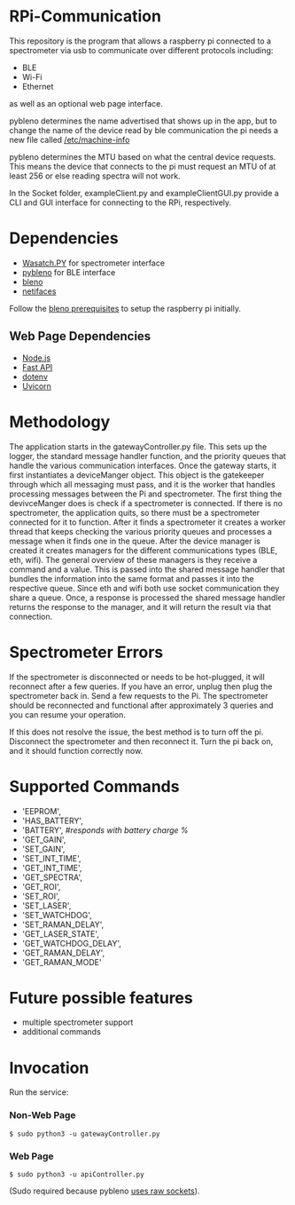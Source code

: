 # RPi-Communication

This repository is the program that allows a raspberry pi connected to a spectrometer via usb to communicate over different protocols including:
  - BLE
  - Wi-Fi
  - Ethernet

as well as an optional web page interface.

pybleno determines the name advertised that shows up in the app, but to change the name of the device read by ble communication the pi needs a new file called [/etc/machine-info](https://stackoverflow.com/questions/26299053/changing-raspberry-pi-bluetooth-device-name)

pybleno determines the MTU based on what the central device requests. This means the device that connects to the pi must request an MTU of at least 256 or else reading spectra will not work.

In the Socket folder, exampleClient.py and exampleClientGUI.py provide a CLI and GUI interface for connecting to the RPi, respectively.

# Dependencies

- [Wasatch.PY](https://github.com/WasatchPhotonics/Wasatch.PY) for spectrometer interface
- [pybleno](https://github.com/Adam-Langley/pybleno) for BLE interface
- [bleno](https://github.com/noble/bleno)
- [netifaces](https://github.com/al45tair/netifaces)

Follow the [bleno prerequisites](https://github.com/noble/bleno#prerequisites) to setup the raspberry pi initially. 

## Web Page Dependencies
- [Node.js](https://nodejs.org/en/)
- [Fast API](https://fastapi.tiangolo.com/)
- [dotenv](https://github.com/theskumar/python-dotenv)
- [Uvicorn](https://www.uvicorn.org/)

# Methodology

The application starts in the gatewayController.py file. This sets up the logger, the standard message handler function, and the priority queues that handle the various communication interfaces. Once the gateway starts, it first instantiates a deviceManger object. This object is the gatekeeper through which all messaging must pass, and it is the worker that handles processing messages between the Pi and spectrometer. The first thing the devivceManger does is check if a spectrometer is connected. If there is no spectrometer, the application quits, so there must be a spectrometer connected for it to function. After it finds a spectrometer it creates a worker thread that keeps checking the various priority queues and processes a message when it finds one in the queue. After the device manager is created it creates managers for the different communications types (BLE, eth, wifi). The general overview of these managers is they receive a command and a value. This is passed into the shared message handler that bundles the information into the same format and passes it into the respective queue. Since eth and wifi both use socket communication they share a queue. Once, a response is processed the shared message handler returns the response to the manager, and it will return the result via that connection.

# Spectrometer Errors

If the spectrometer is disconnected or needs to be hot-plugged, it will reconnect after a few queries. If you have an error, unplug then plug the spectrometer back in. Send a few requests to the Pi. The spectrometer should be reconnected and functional after approximately 3 queries and you can resume your operation.

If this does not resolve the issue, the best method is to turn off the pi. Disconnect the spectrometer and then reconnect it. Turn the pi back on, and it should function correctly now.

# Supported Commands

- 'EEPROM',
- 'HAS_BATTERY',
- 'BATTERY', *#responds with battery charge %*
- 'GET_GAIN',
- 'SET_GAIN',
- 'SET_INT_TIME',
- 'GET_INT_TIME',
- 'GET_SPECTRA',
- 'GET_ROI',
- 'SET_ROI',
- 'SET_LASER',
- 'SET_WATCHDOG',
- 'SET_RAMAN_DELAY',
- 'GET_LASER_STATE',
- 'GET_WATCHDOG_DELAY',
- 'GET_RAMAN_DELAY',
- 'GET_RAMAN_MODE'

# Future possible features
- multiple spectrometer support
- additional commands

# Invocation

Run the service:

### Non-Web Page
    $ sudo python3 -u gatewayController.py
    
### Web Page    
    $ sudo python3 -u apiController.py

(Sudo required because pybleno [uses raw sockets](https://github.com/Adam-Langley/pybleno/issues/12#issuecomment-386927390)).
